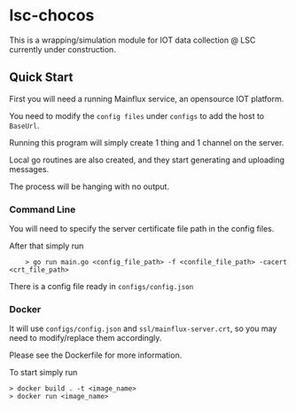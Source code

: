 # lsc-chocos

This is a wrapping/simulation module for IOT data collection @ LSC
currently under construction.

## Quick Start

First you will need a running Mainflux service, an opensource IOT platform.

You need to modify the `config files` under `configs` to add the host to `BaseUrl`. 

Running this program will simply create 1 thing and 1 channel on the server.

Local go routines are also created, and they start generating and uploading messages.

The process will be hanging with no output.

### Command Line

You will need to specify the server certificate file path in the config files.

After that simply run

```
    > go run main.go <config_file_path> -f <confile_file_path> -cacert <crt_file_path>
```

There is a config file ready in `configs/config.json`

### Docker

It will use `configs/config.json` and `ssl/mainflux-server.crt`, so you may need to modify/replace them accordingly.

Please see the Dockerfile for more information.

To start simply run

```
> docker build . -t <image_name>
> docker run <image_name>
```